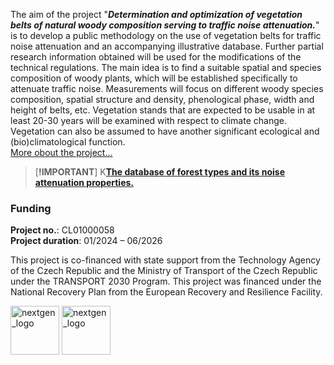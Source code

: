 
The aim of the project "***Determination and optimization of vegetation belts of natural woody composition serving to traffic noise attenuation.***" is to develop a public methodology on the use of vegetation belts for traffic noise attenuation and an accompanying illustrative database. Further partial research information obtained will be used for the modifications of the technical regulations. The main idea is to find a suitable spatial and species composition of woody plants, which will be established specifically to attenuate traffic noise. Measurements will focus on different woody species composition, spatial structure and density, phenological phase, width and height of belts, etc. Vegetation stands that are expected to be usable in at least 20-30 years will be examined with respect to climate change. Vegetation can also be assumed to have another significant ecological and (bio)climatological function.  
[More obout the project...](https://vukoz-oel.github.io/AKUVEG/project_details/)  

> [**!IMPORTANT**]
> K[**The database of forest types and its noise attenuation properties.**](https://vukoz-oel.github.io/AKUVEG/database/)  


### **Funding**  

**Project no.**: CL01000058  
**Project duration**: 01/2024 – 06/2026  

This project is co-financed with state support from the Technology Agency of the Czech Republic and the Ministry of Transport of the Czech Republic under the TRANSPORT 2030 Program. This project was financed under the National Recovery Plan from the European Recovery and Resilience Facility.  

<img src="https://github.com/VUKOZ-OEL/AKUVEG/blob/main/docs/assets/images/nextgen_logo.jpg?raw=true" height="78" alt="nextgen_logo">  <img src="https://github.com/VUKOZ-OEL/AKUVEG/blob/main/docs/assets/images/tacr_logo.png?raw=true" height="78" alt="nextgen_logo">  




<!-- This is a comment -->
<!-- Use two spaces to breake line -->
<!-- **bold**, *italic*, # header 1, ## header 2 ... -->
<!-- Enter empty line before table to render it correctly -->